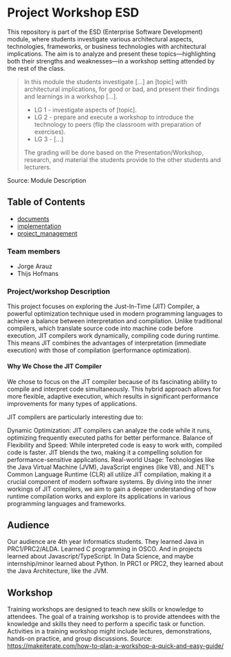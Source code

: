 <!-- # JIT Compiler

In computing, just-in-time (JIT) compilation (also dynamic translation or run-time compilations) is compilation (of computer code) during execution of a program (at run time) rather than before execution.

## Contents
Please make sure all artifacts are in this GitHub repository.  
That includes:

- Code
- Workshop materials
- Presentation (if applicable)
- References.
- Docker (compose) file (if applicable)


References:
-  Just In Time (JIT) Compilers - Computerphile  https://www.youtube.com/watch?v=d7KHAVaX_Rs
- Brandt Bucher – A JIT Compiler for CPython https://www.youtube.com/watch?v=HxSHIpEQRjs&t=1504s
- Interpreter/Compiler: https://ruslanspivak.com/lsbasi-part1/

Questions:
- What is a compiler and how is it different from an interpreter?
- Which type of languages can have JIT Compiler?
- Which languages do have JIT Compiler?
 - Answer: JAVA and C#
- What is the advantage of JIT Compiler?
- What is the disadvantage of JIT Compiler?
- Visualise Languages: Rust, Typescript, Javascript, Python, C, Java (Venn Diagram)

Todo:
- Reproduce the tutorial from Computerphile
- Inclusive creating an Docker image for this.
- PHP Version 8.0 compare with lower version (without JIT) -->

# Project Workshop ESD 

This repository is part of the ESD (Enterprise Software Development) module, where students investigate various architectural aspects, technologies, frameworks, or business technologies with architectural implications. The aim is to analyze and present these topics—highlighting both their strengths and weaknesses—in a workshop setting attended by the rest of the class.

> In this module the students investigate [...] an [topic] with architectural implications, for good or bad, and present their findings and learnings in a workshop [...].
> - LG 1 - investigate aspects of [topic].
> - LG 2 - prepare and execute a workshop to introduce the technology to peers (flip the classroom with preparation of exercises).
> - LG 3 - [...]
>
> The grading will be done based on the Presentation/Workshop, research, and material the students provide to the other students and lecturers.

Source: Module Description


## Table of Contents

- [documents](./documents)
- [implementation](./implementation)
- [project_management](./roject_management)

### Team members 

- Jorge Arauz 
- Thijs Hofmans

### Project/workshop Description

This project focuses on exploring the Just-In-Time (JIT) Compiler, a powerful optimization technique used in modern programming languages to achieve a balance between interpretation and compilation. Unlike traditional compilers, which translate source code into machine code before execution, JIT compilers work dynamically, compiling code during runtime. This means JIT combines the advantages of interpretation (immediate execution) with those of compilation (performance optimization).

#### Why We Chose the JIT Compiler
We chose to focus on the JIT compiler because of its fascinating ability to compile and interpret code simultaneously. This hybrid approach allows for more flexible, adaptive execution, which results in significant performance improvements for many types of applications.

JIT compilers are particularly interesting due to:

Dynamic Optimization: JIT compilers can analyze the code while it runs, optimizing frequently executed paths for better performance.
Balance of Flexibility and Speed: While interpreted code is easy to work with, compiled code is faster. JIT blends the two, making it a compelling solution for performance-sensitive applications.
Real-world Usage: Technologies like the Java Virtual Machine (JVM), JavaScript engines (like V8), and .NET's Common Language Runtime (CLR) all utilize JIT compilation, making it a crucial component of modern software systems.
By diving into the inner workings of JIT compilers, we aim to gain a deeper understanding of how runtime compilation works and explore its applications in various programming languages and frameworks.

## Audience

Our audience are 4th year Informatics students. They learned Java in PRC1/PRC2/ALDA. Learned C programming in OSCO. And in projects learned about Javascript/TypeScript. In Data Science, and maybe internship/minor learned about Python. In PRC1 or PRC2, they learned about the Java Architecture, like the JVM.

## Workshop
Training workshops are designed to teach new skills or knowledge to attendees. The goal of a training workshop is to provide attendees with the knowledge and skills they need to perform a specific task or function. Activities in a training workshop might include lectures, demonstrations, hands-on practice, and group discussions. Source: https://makeiterate.com/how-to-plan-a-workshop-a-quick-and-easy-guide/
